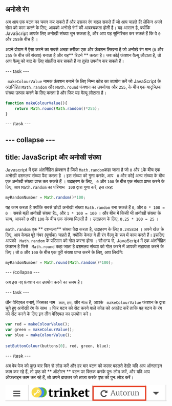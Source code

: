 ## अनोखे रंग

अब आप एक बटन का चयन कर सकते हैं और उसका रंग बदल सकते हैं जो आप चाहते हैं! लेकिन अपने खेल को काम करने के लिए, आपको अनोखे रंगों की आवश्यकता होती है। यह आसान है, क्योंकि JavaScript आपके लिए अनोखी संख्या चुन सकता है, और आप यह सुनिश्चित कर सकते हैं कि वे ` 0 ` और ` 255 `के बीच हैं ।

अपने प्रोग्राम में ऐसा करने का सबसे अच्छा तरीका एक और फ़ंक्शन लिखना है जो अनोखे रंग मान (` 0 ` और ` 255 ` के बीच की संख्या) बनाता है और यह** रिटर्न ** करता है। जब कोई फ़ंक्शन वैल्यू लौटाता है, तो आप वैल्यू को बाद के लिए संग्रहीत कर सकते हैं या तुरंत उपयोग कर सकते हैं।

--- task ---

` makeColourValue` नामक फ़ंक्शन बनाने के लिए निम्न कोड का उपयोग करें जो JavaScript के अंतर्निहित ` Math.random ` और ` Math.round ` फंक्शन का उपयोग` 0 ` और ` 255 `, के बीच एक यादृच्छिक संख्या उत्पन्न करने के लिए करता है और फिर यह वैल्यू लौटाता है।

```JavaScript
function makeColourValue(){
    return Math.round(Math.random()*255);
}
```

--- /task ---

--- collapse ---
---
title: JavaScript और अनोखी संख्या
---

Javascript में एक अंतर्निहित फ़ंक्शन है जिसे ` Math.random `कहा जाता है जो ` 0 ` और ` 1 `के बीच एक अनोखी दशमलव संख्या पैदा करता है । इस संख्या को गुणा करके, आप ` 0` और कोई अन्य संख्या के बीच एक अनोखी संख्या प्राप्त कर सकते हैं । उदाहरण के लिए, ` 0` और ` 100 ` के बीच एक संख्या प्राप्त करने के लिए, आप ` Math.random ` का परिणाम ` 100` द्वारा गुणा करें, इस तरह:

```JavaScript
myRandomNumber = Math.random()*100;
```

यह काम करता है क्योंकि सबसे छोटी अनोखी संख्या ` Math.random ` बना सकते हैं ` 0 `, और ` 0 * 100 = 0 ` । सबसे बड़ी अनोखी संख्या है` 1 `, और ` 1 * 100 = 100 ` । और बीच में किसी भी अनोखी संख्या के साथ, आपको ` 0 ` और ` 100 ` के बीच एक संख्या मिलती है । उदाहरण के लिए, ` 0.25 * 100 = 25 ` ।

` math.random ` एक ** दशमलव** संख्या पैदा करता है, उदाहरण के लिए ` 0.245834 ` । अपने खेल के लिए, आप केवल पूरे नंबर (पूर्णांक) चाहते हैं, क्योंकि केवल वे ही रंग वैल्यू के रूप में काम करते हैं। इसलिए आपको ` Math.random` के परिणाम को गोल करना होगा । सौभाग्य से, JavaScript में एक अंतर्निहित फ़ंक्शन है जिसे ` Math.round`  कहा जाता है दशमलव संख्या को गोल करने में आपकी सहायता करने के लिए। तो ` 0 ` और ` 100 ` के बीच एक पूरी संख्या प्राप्त करने के लिए, आप लिखेंगे:

```JavaScript
myRandomNumber = Math.round(Math.random()*100);
```

--- /collapse ---

अब इस नए फ़ंक्शन का उपयोग करने का समय है।

--- task ---

तीन वेरिएबल बनाएं, जिसका नाम ` लाल`, ` हरा `, और ` नीला ` है, आपके ` makeColourValue` फंक्शन के द्वारा चुने हुए अनोखी रंग के साथ । फिर बटन को सेट करने वाले कोड को अपडेट करें ताकि वह बटन के रंग को सेट करने के लिए इन तीन वेरिएबल का उपयोग करे।

```JavaScript
var red = makeColourValue();
var green = makeColourValue();
var blue = makeColourValue();

setButtonColour(buttons[0], red, green, blue);
```

--- /task ---

अब वेब पेज को कुछ बार फिर से लोड करें और हर बार बटन को कलर बदलते देखें! यदि आप ऑनलाइन काम कर रहे हैं, तो पृष्ठ को ** ऑटोरन ** बटन पर क्लिक करके पुनः लोड करें, और यदि आप ऑफ़लाइन काम कर रहे हैं, तो अपने ब्राउज़र को ताज़ा करके पृष्ठ को पुनः लोड करें।

![ऑटोरन बटन के साथ ट्रिंकेट मेन्यू बार हाइलाइट किया गया](images/tktReload.png)
